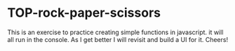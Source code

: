 # TOP-rock-paper-scissors

This is an exercise to practice creating simple functions in javascript. it will all run in the console. As I get better I will revisit and build a UI for it.
Cheers!
